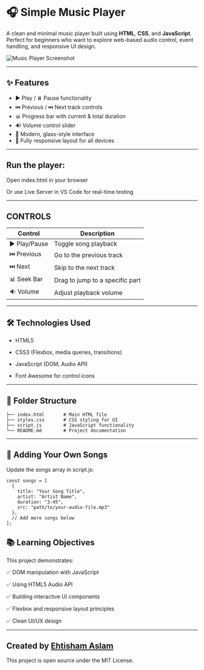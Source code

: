 # 🎧 Simple Music Player

A clean and minimal music player built using **HTML**, **CSS**, and **JavaScript**. Perfect for beginners who want to explore web-based audio control, event handling, and responsive UI design.

![Music Player Screenshot](https://placehold.co/800x400/4a80f0/ffffff?text=Music+Player+UI)

---

## ✨ Features

- ▶️ Play / ⏸️ Pause functionality
- ⏮️ Previous / ⏭️ Next track controls
- 📊 Progress bar with current & total duration
- 🔊 Volume control slider
- 🎨 Modern, glass-style interface
- 📱 Fully responsive layout for all devices

---


## Run the player:

Open index.html in your browser

Or use Live Server in VS Code for real-time testing

---

## CONTROLS

| Control       | Description                     |
| ------------- | ------------------------------- |
| ▶️ Play/Pause | Toggle song playback            |
| ⏮️ Previous   | Go to the previous track        |
| ⏭️ Next       | Skip to the next track          |
| 📊 Seek Bar   | Drag to jump to a specific part |
| 🔉 Volume     | Adjust playback volume          |

---

## 🛠️ Technologies Used

-  HTML5

-  CSS3 (Flexbox, media queries, transitions)

-  JavaScript (DOM, Audio API)

-  Font Awesome for control icons


----


## 📁 Folder Structure
```
├── index.html       # Main HTML file
├── styles.css       # CSS styling for UI
├── script.js        # JavaScript functionality
└── README.md        # Project documentation

```

---


## 🎵 Adding Your Own Songs

Update the songs array in script.js:

```
const songs = [
  {
    title: "Your Song Title",
    artist: "Artist Name",
    duration: "3:45",
    src: "path/to/your-audio-file.mp3"
  },
  // Add more songs below
];

```

## 📚 Learning Objectives
This project demonstrates:

✅ DOM manipulation with JavaScript

✅ Using HTML5 Audio API

✅ Building interactive UI components

✅ Flexbox and responsive layout principles

✅ Clean UI/UX design

---

## Created by [Ehtisham Aslam](https://github.com/ehtishamaslam871)

This project is open source under the MIT License.
